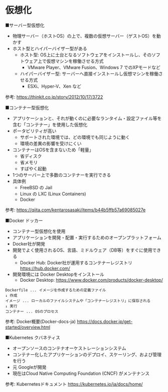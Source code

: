 # 仮想化

■サーバー型仮想化

- 物理サーバー（ホストOS）の上で、複数の仮想サーバー（ゲストOS）を動かす
- ホスト型とハイパーバイザー型がある
  - ホスト型: OS上に土台となるソフトウェアをインストールし、そのソフトウェア上で仮想マシンを稼働させる方式
    - VMware Player、VMware Fusion、Windows 7 でのXPモードなど
  - ハイパーバイザー型: サーバーへ直接インストールし仮想マシンを稼働させる方式
    - ESXi、Hyper-V、Xen など

参考: https://thinkit.co.jp/story/2012/10/17/3722

■コンテナー型仮想化

- アプリケーションと、それが動くのに必要なランタイム・設定ファイル等を含む「コンテナー」を使用した仮想化
- ポータビリティが高い
  - サポートされた環境では、どの環境でも同じように動く
  - 環境の差異の影響を受けにくい
- コンテナーはOSを含まないため「軽量」
  - 省ディスク
  - 省メモリ
  - すばやく起動
- 1つのサーバー上で多数のコンテナーを実行できる
- 具体例
  - FreeBSD の Jail
  - Linux の LXC (Linux Containers)
  - Docker

参考: https://qiita.com/kentarosasaki/items/b44b5ffb57a69085027e

■Docker ドッカー

- コンテナー型仮想化を使用
- アプリケーションを開発・配置・実行するためのオープンプラットフォーム
- Docker社が開発
- 開発でよく使用されるOS、言語、ミドルウェア（DB等）をすぐに使用できる
  - Docker Hub: Docker社が運用するコンテナーレジストリ https://hub.docker.com/
- 開発環境には Docker Desktopをインストール
  - Docker Desktop: https://www.docker.com/products/docker-desktop/

```
Dockerfile ... イメージを作成するための定義ファイル
↓ 作成
イメージ ... ローカルのファイルシステムや「コンテナーレジストリ」に保存される
↓ 実行
コンテナー ... OSのプロセス
```

参考: Docker概要(Docker-docs-ja)
https://docs.docker.jp/get-started/overview.html

■Kubernetes クバネティス

- オープンソースのコンテナオーケストレーションシステム
- コンテナー化したアプリケーションのデプロイ、スケーリング、および管理を行う
- 元 Googleが開発
- 現在はCloud Native Computing Foundation (CNCF) がメンテナンス

参考: Kubernetesドキュメント
https://kubernetes.io/ja/docs/home/

